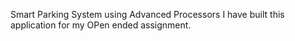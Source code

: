 Smart Parking System using Advanced Processors 
I have built this application for my OPen ended assignment.
